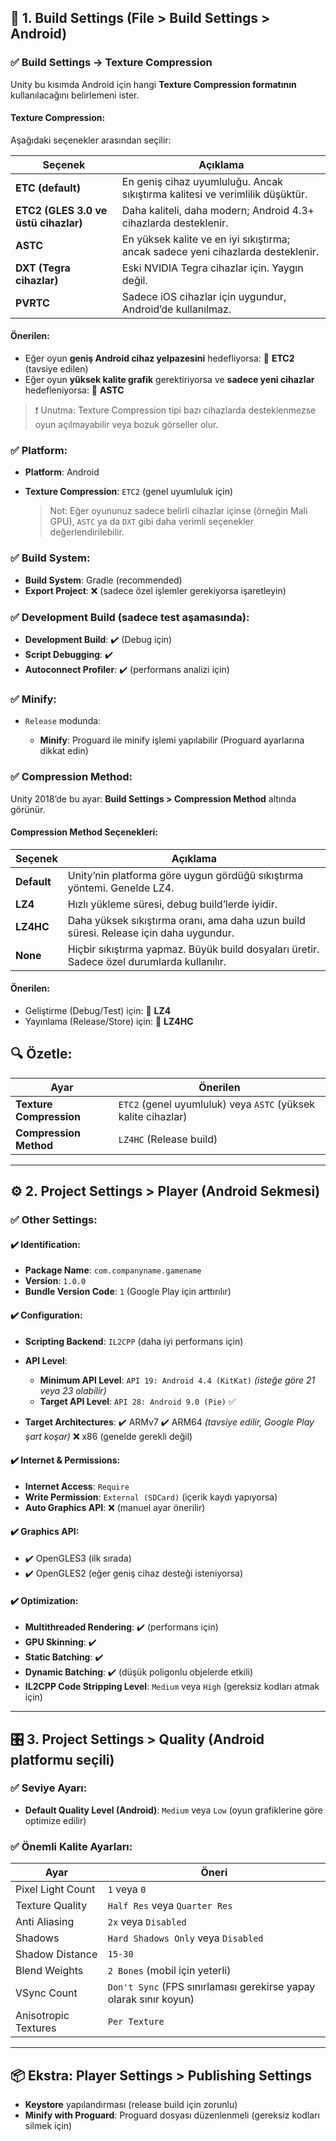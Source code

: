 
## 🔧 1. **Build Settings (File > Build Settings > Android)**

### ✅ **Build Settings → Texture Compression**

Unity bu kısımda Android için hangi **Texture Compression formatının** kullanılacağını belirlemeni ister.

#### **Texture Compression:**

Aşağıdaki seçenekler arasından seçilir:

| Seçenek                              | Açıklama                                                                         |
| ------------------------------------ | -------------------------------------------------------------------------------- |
| **ETC (default)**                    | En geniş cihaz uyumluluğu. Ancak sıkıştırma kalitesi ve verimlilik düşüktür.     |
| **ETC2 (GLES 3.0 ve üstü cihazlar)** | Daha kaliteli, daha modern; Android 4.3+ cihazlarda desteklenir.                 |
| **ASTC**                             | En yüksek kalite ve en iyi sıkıştırma; ancak sadece yeni cihazlarda desteklenir. |
| **DXT (Tegra cihazlar)**             | Eski NVIDIA Tegra cihazlar için. Yaygın değil.                                   |
| **PVRTC**                            | Sadece iOS cihazlar için uygundur, Android’de kullanılmaz.                       |

#### **Önerilen:**

* Eğer oyun **geniş Android cihaz yelpazesini** hedefliyorsa:
  🔹 **ETC2** (tavsiye edilen)
* Eğer oyun **yüksek kalite grafik** gerektiriyorsa ve **sadece yeni cihazlar** hedefleniyorsa:
  🔹 **ASTC**

> ❗ Unutma: Texture Compression tipi bazı cihazlarda desteklenmezse oyun açılmayabilir veya bozuk görseller olur.

### ✅ Platform:

* **Platform**: Android
* **Texture Compression**: `ETC2` (genel uyumluluk için)

  > Not: Eğer oyununuz sadece belirli cihazlar içinse (örneğin Mali GPU), `ASTC` ya da `DXT` gibi daha verimli seçenekler değerlendirilebilir.

### ✅ Build System:

* **Build System**: Gradle (recommended)
* **Export Project**: ❌ (sadece özel işlemler gerekiyorsa işaretleyin)

### ✅ Development Build (sadece test aşamasında):

* **Development Build**: ✔️ (Debug için)
* **Script Debugging**: ✔️
* **Autoconnect Profiler**: ✔️ (performans analizi için)

### ✅ Minify:

* `Release` modunda:

  * **Minify**: Proguard ile minify işlemi yapılabilir (Proguard ayarlarına dikkat edin)

### ✅ **Compression Method:**

Unity 2018’de bu ayar:
**Build Settings > Compression Method** altında görünür.

#### **Compression Method Seçenekleri:**

| Seçenek     | Açıklama                                                                                   |
| ----------- | ------------------------------------------------------------------------------------------ |
| **Default** | Unity’nin platforma göre uygun gördüğü sıkıştırma yöntemi. Genelde LZ4.                    |
| **LZ4**     | Hızlı yükleme süresi, debug build’lerde iyidir.                                            |
| **LZ4HC**   | Daha yüksek sıkıştırma oranı, ama daha uzun build süresi. Release için daha uygundur.      |
| **None**    | Hiçbir sıkıştırma yapmaz. Büyük build dosyaları üretir. Sadece özel durumlarda kullanılır. |

#### **Önerilen:**

* Geliştirme (Debug/Test) için:
  🔹 **LZ4**
* Yayınlama (Release/Store) için:
  🔹 **LZ4HC**


## 🔍 Özetle:

| Ayar                    | Önerilen                                                      |
| ----------------------- | ------------------------------------------------------------- |
| **Texture Compression** | `ETC2` (genel uyumluluk) veya `ASTC` (yüksek kalite cihazlar) |
| **Compression Method**  | `LZ4HC` (Release build)                                       |

---

## ⚙️ 2. **Project Settings > Player (Android Sekmesi)**

### ✅ Other Settings:

#### ✔️ Identification:

* **Package Name**: `com.companyname.gamename`
* **Version**: `1.0.0`
* **Bundle Version Code**: `1` (Google Play için arttırılır)

#### ✔️ Configuration:

* **Scripting Backend**: `IL2CPP` (daha iyi performans için)
* **API Level**:

  * **Minimum API Level**: `API 19: Android 4.4 (KitKat)` *(isteğe göre 21 veya 23 olabilir)*
  * **Target API Level**: `API 28: Android 9.0 (Pie)` ✅
* **Target Architectures**:
  ✔️ ARMv7
  ✔️ ARM64 *(tavsiye edilir, Google Play şart koşar)*
  ❌ x86 (genelde gerekli değil)

#### ✔️ Internet & Permissions:

* **Internet Access**: `Require`
* **Write Permission**: `External (SDCard)` (içerik kaydı yapıyorsa)
* **Auto Graphics API**: ❌ (manuel ayar önerilir)

#### ✔️ Graphics API:

* ✔️ OpenGLES3 (ilk sırada)
* ✔️ OpenGLES2 (eğer geniş cihaz desteği isteniyorsa)

#### ✔️ Optimization:

* **Multithreaded Rendering**: ✔️ (performans için)
* **GPU Skinning**: ✔️
* **Static Batching**: ✔️
* **Dynamic Batching**: ✔️ (düşük poligonlu objelerde etkili)
* **IL2CPP Code Stripping Level**: `Medium` veya `High` (gereksiz kodları atmak için)

---

## 🎛️ 3. **Project Settings > Quality (Android platformu seçili)**

### ✅ Seviye Ayarı:

* **Default Quality Level (Android)**: `Medium` veya `Low`
  (oyun grafiklerine göre optimize edilir)

### ✅ Önemli Kalite Ayarları:

| Ayar                 | Öneri                                                             |
| -------------------- | ----------------------------------------------------------------- |
| Pixel Light Count    | `1` veya `0`                                                      |
| Texture Quality      | `Half Res` veya `Quarter Res`                                     |
| Anti Aliasing        | `2x` veya `Disabled`                                              |
| Shadows              | `Hard Shadows Only` veya `Disabled`                               |
| Shadow Distance      | `15-30`                                                           |
| Blend Weights        | `2 Bones` (mobil için yeterli)                                    |
| VSync Count          | `Don't Sync` (FPS sınırlaması gerekirse yapay olarak sınır koyun) |
| Anisotropic Textures | `Per Texture`                                                     |

---

## 📦 Ekstra: Player Settings > Publishing Settings

* **Keystore** yapılandırması (release build için zorunlu)
* **Minify with Proguard**: Proguard dosyası düzenlenmeli (gereksiz kodları silmek için)
